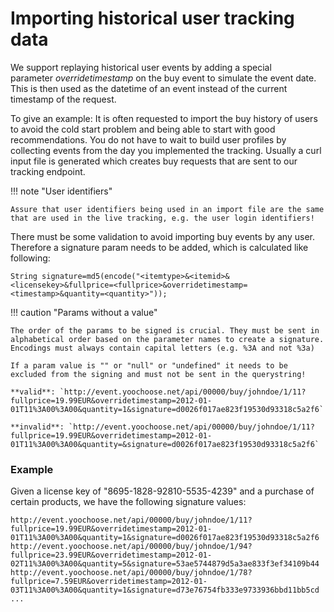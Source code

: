 # Importing historical user tracking data

We support replaying historical user events by adding a special parameter *overridetimestamp* on the buy event to simulate the event date. This is then used as the datetime of an event instead of the current timestamp of the request.

To give an example: It is often requested to import the buy history of users to avoid the cold start problem and being able to start with good recommendations. You do not have to wait to build user profiles by collecting events from the day you implemented the tracking. Usually a curl input file is generated which creates buy requests that are sent to our tracking endpoint.

!!! note "User identifiers"

    Assure that user identifiers being used in an import file are the same that are used in the live tracking, e.g. the user login identifiers!

There must be some validation to avoid importing buy events by any user. Therefore a signature param needs to be added, which is calculated like following:

`String signature=md5(encode("<itemtype>&<itemid>&<licensekey>&fullprice=<fullprice>&overridetimestamp=<timestamp>&quantity=<quantity>"));`

!!! caution "Params without a value"

    The order of the params to be signed is crucial. They must be sent in alphabetical order based on the parameter names to create a signature. Encodings must always contain capital letters (e.g. %3A and not %3a)

    If a param value is "" or "null" or "undefined" it needs to be excluded from the signing and must not be sent in the querystring!

    **valid**: `http://event.yoochoose.net/api/00000/buy/johndoe/1/11?fullprice=19.99EUR&overridetimestamp=2012-01-01T11%3A00%3A00&quantity=1&signature=d0026f017ae823f19530d93318c5a2f6`

    **invalid**: `http://event.yoochoose.net/api/00000/buy/johndoe/1/11?fullprice=19.99EUR&overridetimestamp=2012-01-01T11%3A00%3A00&quantity=&signature=d0026f017ae823f19530d93318c5a2f6`

### Example

Given a license key of "8695-1828-92810-5535-4239" and a purchase of certain products, we have the following signature values:

```
http://event.yoochoose.net/api/00000/buy/johndoe/1/11?fullprice=19.99EUR&overridetimestamp=2012-01-01T11%3A00%3A00&quantity=1&signature=d0026f017ae823f19530d93318c5a2f6
http://event.yoochoose.net/api/00000/buy/johndoe/1/94?fullprice=23.99EUR&overridetimestamp=2012-01-02T11%3A00%3A00&quantity=5&signature=53ae5744879d5a3ae833f3ef34109b44
http://event.yoochoose.net/api/00000/buy/johndoe/1/78?fullprice=7.59EUR&overridetimestamp=2012-01-03T11%3A00%3A00&quantity=1&signature=d73e76754fb333e9733936bbd11bb5cd
...
```
